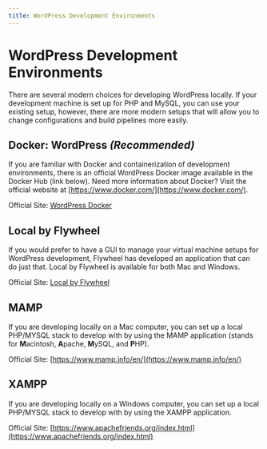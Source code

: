 ```yaml
---
title: WordPress Development Environments
---
```


# WordPress Development Environments

There are several modern choices for developing WordPress locally. If your development machine is set up for PHP and MySQL, you can use your existing setup, however, there are more modern setups that will allow you to change configurations and build pipelines more easily.

## Docker: WordPress _(Recommended)_

If you are familiar with Docker and containerization of development environments, there is an official WordPress Docker image available in the Docker Hub (link below). Need more information about Docker? Visit the official website at [https://www.docker.com/](https://www.docker.com/).

Official Site: [WordPress Docker](https://hub.docker.com/_/wordpress/)

## Local by Flywheel

If you would prefer to have a GUI to manage your virtual machine setups for WordPress development, Flywheel has developed an application that can do just that. Local by Flywheel is available for both Mac and Windows.

Official Site: [Local by Flywheel](https://local.getflywheel.com/)

## MAMP

If you are developing locally on a Mac computer, you can set up a local PHP/MYSQL stack to develop with by using the MAMP application (stands for **M**acintosh, **A**pache, **M**ySQL, and **P**HP).

Official Site: [https://www.mamp.info/en/](https://www.mamp.info/en/)

## XAMPP

If you are developing locally on a Windows computer, you can set up a local PHP/MYSQL stack to develop with by using the XAMPP application.

Official Site: [https://www.apachefriends.org/index.html](https://www.apachefriends.org/index.html)
